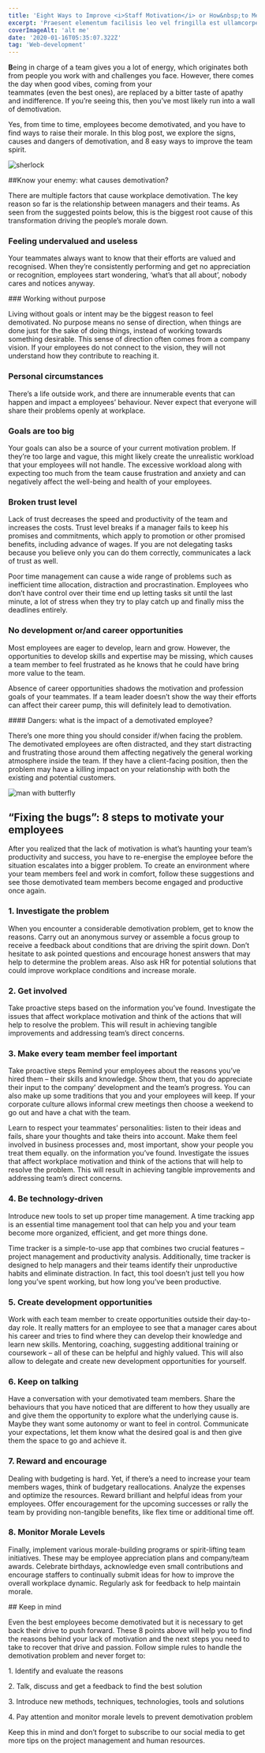 ```yaml
---
title: 'Eight Ways to Improve <i>Staff Motivation</i> or How&nbsp;to Mend Broken&nbsp;Morale'
excerpt: 'Praesent elementum facilisis leo vel fringilla est ullamcorper eget. At imperdiet dui accumsan sit amet nulla facilisi morbi tempus.'
coverImageAlt: 'alt me'
date: '2020-01-16T05:35:07.322Z'
tag: 'Web-development'
---
```


**B**eing in charge of a team gives you a lot of energy, which originates both from people you work with and challenges you face. However, there comes the day when good vibes, coming from your<br/> teammates (even the best ones), are  replaced by a bitter taste of apathy and indifference. If you’re seeing this, then you’ve most likely run into a wall of demotivation.

Yes, from time to time, employees become demotivated, and you have to find ways to raise their morale. In this blog post, we explore the signs, causes and dangers of demotivation, and 8 easy ways to improve the team spirit.

<Img imageName="sherlock" alt="sherlock" withBigMargin/>

##Know your enemy: what causes demotivation?

There are multiple factors that cause workplace demotivation. The key reason so far is the relationship between managers and their teams. As seen from the suggested points below, this is the biggest root cause of this transformation driving the people’s morale down.

### Feeling undervalued and useless

Your teammates always want to know that their efforts are valued and recognised. When they’re consistently performing and get no appreciation or recognition, employees start wondering, ‘what’s that all about’, nobody cares and notices anyway.

<ParagraphWithImage imageName="mencircle">
  ### Working without purpose
  <p>Living without goals or intent may be the biggest reason to feel demotivated. No purpose means no sense of direction, when things are done just for the sake of doing things, instead of working towards something desirable. This sense of direction often comes from a company vision. If your employees do not connect to the vision, they will not understand how they contribute to reaching it.</p>
</ParagraphWithImage>

### Personal circumstances

There’s a life outside work, and there are innumerable events that can happen and impact a employees’ behaviour. Never expect that everyone will share their problems openly at workplace.

### Goals are too big

Your goals can also be a source of your current motivation problem. If they’re too large and vague, this might likely create the unrealistic workload that your employees will not handle. The excessive workload along with expecting too much from the team cause frustration and anxiety and can negatively affect the well-being and health of your employees.

### Broken trust level

Lack of trust decreases the speed and productivity of the team and increases the costs. Trust level breaks if a manager fails to keep his promises and commitments, which apply to promotion or other promised benefits, including advance of wages. If you are not delegating tasks because you believe only you can do them correctly, communicates a lack of trust as well.

<ParagraphWithImage imageName="menbla">
  <p>Poor time management can cause a wide range of problems such as inefficient time allocation, distraction and procrastination. Employees who don’t have control over their time end up letting tasks sit until the last minute, a lot of stress when they try to play catch up and finally miss the deadlines entirely.</p>
</ParagraphWithImage>

### No development or/and career opportunities

Most employees are eager to develop, learn and grow. However, the opportunities to develop skills and expertise may be missing, which causes a team member to feel frustrated as he knows that he could have bring more value to the team.

Absence of career opportunities shadows the motivation and profession goals of your teammates. If a team leader doesn’t show the way their efforts can affect their career pump, this will definitely lead to demotivation.

<Note>
#### Dangers: what is the impact of a demotivated employee?

There’s one more thing you should consider if/when facing the problem. The demotivated employees are often distracted, and they start distracting and frustrating those around them affecting negatively the general working atmosphere inside the team. If they have a client-facing position, then the problem may have a killing impact on your relationship with both the existing and potential customers.
</Note>

<Img imageName="man-with-butterfly" alt="man with butterfly" withBigMargin/>

## “Fixing the bugs”: 8 steps to motivate your employees

After you realized that the lack of motivation is what’s haunting your team’s productivity and success, you have to re-energise the employee before the situation escalates into a bigger problem. To create an environment where your team members feel and work in comfort, follow these suggestions and see those demotivated team members become engaged and productive once again.

### 1. Investigate the problem

When you encounter a considerable demotivation problem, get to know the reasons. Carry out an anonymous survey or assemble a focus group to receive a feedback about conditions that are driving the spirit down. Don’t hesitate to ask pointed questions and encourage honest answers that may help to determine the problem areas. Also ask HR for potential solutions that could improve workplace conditions and increase morale.

### 2. Get involved

Take proactive steps based on the information you’ve found. Investigate the issues that affect workplace motivation and think of the actions that will help to resolve the problem. This will result in achieving tangible improvements and addressing team’s direct concerns.

### 3. Make every team member feel important

Take proactive steps Remind your employees about the reasons you’ve hired them – their skills and knowledge. Show them, that you do appreciate their input to the company’ development and the team’s progress. You can also make up some traditions that you and your employees will keep. If your corporate culture allows informal crew meetings then choose a weekend to go out and have a chat with the team.

Learn to respect your teammates’ personalities: listen to their ideas and fails, share your thoughts and take theirs into account. Make them feel involved in business processes and, most important, show your people you treat them equally.  on the information you’ve found. Investigate the issues that affect workplace motivation and think of the actions that will help to resolve the problem. This will result in achieving tangible improvements and addressing team’s direct concerns.

### 4. Be technology-driven

Introduce new tools to set up proper time management. A time tracking app is an essential time management tool that can help you and your team become more organized, efficient, and get more things done.

Time tracker is a simple-to-use app that combines two crucial features – project management and productivity analysis. Additionally, time tracker is designed to help managers and their teams identify their unproductive habits and eliminate distraction. In fact, this tool doesn’t just tell you how long you’ve spent working, but how long you’ve been productive.

### 5. Create development opportunities

Work with each team member to create opportunities outside their day-to-day role. It really  matters for an employee to see that a manager cares about his career and tries to find where they can develop their knowledge and learn new skills. Mentoring, coaching, suggesting additional training or coursework – all of these can be helpful and highly valued. This will also allow to delegate and create new development opportunities for yourself.

### 6. Keep on talking

Have a conversation with your demotivated team members. Share the behaviours that you have noticed that are different to how they usually are and give them the opportunity to explore what the underlying cause is. Maybe they want some autonomy or want to feel in control. Communicate your expectations, let them know what the desired goal is and then give them the space to go and achieve it.

### 7. Reward and encourage

Dealing with budgeting is hard. Yet, if there’s a need to increase your team members wages, think of budgetary reallocations. Analyze the expenses and optimize the resources. Reward brilliant and helpful ideas from your employees. Offer encouragement for the upcoming successes or rally the team by providing non-tangible benefits, like flex time or additional time off.

### 8. Monitor Morale Levels

Finally, implement various morale-building programs or spirit-lifting team initiatives. These may be employee appreciation plans and company/team awards. Celebrate birthdays, acknowledge even small contributions and encourage staffers to continually submit ideas for how to improve the overall workplace dynamic. Regularly ask for feedback to help maintain morale.

<ParagraphWithImage imageName="red-pants">
  ## Keep in mind

  <p>Even the best employees become demotivated but it is necessary to get back their drive to push forward. These 8 points above will help you to find the reasons behind your lack of motivation and the next steps you need to take to recover that drive and passion. Follow  simple rules to handle the demotivation problem and never forget to:</p>

  1\. Identify and evaluate the reasons

  2\. Talk, discuss and get a feedback to find the best solution

  3\. Introduce new methods, techniques, technologies, tools and solutions

  4\. Pay attention and monitor morale levels to prevent demotivation problem

  <p>Keep this in mind and don’t forget to subscribe to our social media to get more tips on the project management and human resources.</p>

</ParagraphWithImage>
